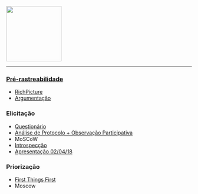 <img src="http://www.freelogovectors.net/wp-content/uploads/2016/12/twitch-logo1.png" width=150px>

***

### [Pré-rastreabilidade](Pre-rastreabilidade)
* [RichPicture](RichPicture)
* [Argumentação](Argumentação)

### Elicitação
* [Questionário](Questionario)
* [Análise de Protocolo + Observação Participativa](https://github.com/gabrielziegler3/Requisitos-2018-1/wiki/H%C3%ADbrido-(An%C3%A1lise-de-Protocolo--&-Observa%C3%A7%C3%A3o-Participativa))
* MoSCoW
* [Introspecção](Introspeccao)
* [Apresentação 02/04/18](https://github.com/gabrielziegler3/Requisitos-2018-1/wiki/Apresenta%C3%A7%C3%A3o-02-04-2018)

### Priorização
* [First Things First](https://github.com/gabrielziegler3/Requisitos-2018-1/wiki/First-Things-First)
* Moscow